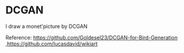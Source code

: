 # DCGAN
I draw a monet'picture by DCGAN


Reference:
https://github.com/Goldesel23/DCGAN-for-Bird-Generation
,https://github.com/lucasdavid/wikiart
